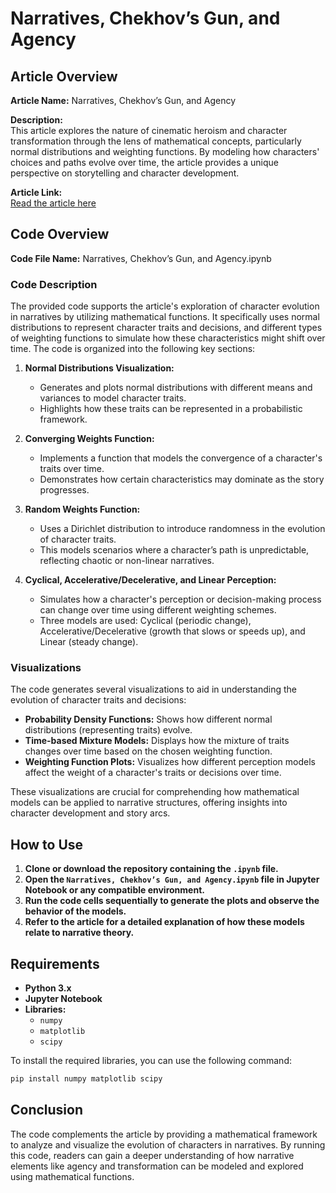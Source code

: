 # Narratives, Chekhov’s Gun, and Agency

## Article Overview

**Article Name:** Narratives, Chekhov’s Gun, and Agency

**Description:**  
This article explores the nature of cinematic heroism and character transformation through the lens of mathematical concepts, particularly normal distributions and weighting functions. By modeling how characters' choices and paths evolve over time, the article provides a unique perspective on storytelling and character development.

**Article Link:**  
[Read the article here](https://www.infinite-variance.com/ideas/narratives-chekhovs-gun-and-agency)

## Code Overview

**Code File Name:** Narratives, Chekhov’s Gun, and Agency.ipynb

### Code Description

The provided code supports the article's exploration of character evolution in narratives by utilizing mathematical functions. It specifically uses normal distributions to represent character traits and decisions, and different types of weighting functions to simulate how these characteristics might shift over time. The code is organized into the following key sections:

1. **Normal Distributions Visualization:**
   - Generates and plots normal distributions with different means and variances to model character traits.
   - Highlights how these traits can be represented in a probabilistic framework.

2. **Converging Weights Function:**
   - Implements a function that models the convergence of a character's traits over time.
   - Demonstrates how certain characteristics may dominate as the story progresses.

3. **Random Weights Function:**
   - Uses a Dirichlet distribution to introduce randomness in the evolution of character traits.
   - This models scenarios where a character’s path is unpredictable, reflecting chaotic or non-linear narratives.

4. **Cyclical, Accelerative/Decelerative, and Linear Perception:**
   - Simulates how a character's perception or decision-making process can change over time using different weighting schemes.
   - Three models are used: Cyclical (periodic change), Accelerative/Decelerative (growth that slows or speeds up), and Linear (steady change).

### Visualizations

The code generates several visualizations to aid in understanding the evolution of character traits and decisions:

- **Probability Density Functions:** Shows how different normal distributions (representing traits) evolve.
- **Time-based Mixture Models:** Displays how the mixture of traits changes over time based on the chosen weighting function.
- **Weighting Function Plots:** Visualizes how different perception models affect the weight of a character's traits or decisions over time.

These visualizations are crucial for comprehending how mathematical models can be applied to narrative structures, offering insights into character development and story arcs.

## How to Use

1. **Clone or download the repository containing the `.ipynb` file.**
2. **Open the `Narratives, Chekhov’s Gun, and Agency.ipynb` file in Jupyter Notebook or any compatible environment.**
3. **Run the code cells sequentially to generate the plots and observe the behavior of the models.**
4. **Refer to the article for a detailed explanation of how these models relate to narrative theory.**

## Requirements

- **Python 3.x**
- **Jupyter Notebook**
- **Libraries:**  
  - `numpy`
  - `matplotlib`
  - `scipy`

To install the required libraries, you can use the following command:

```bash
pip install numpy matplotlib scipy
```

## Conclusion

The code complements the article by providing a mathematical framework to analyze and visualize the evolution of characters in narratives. By running this code, readers can gain a deeper understanding of how narrative elements like agency and transformation can be modeled and explored using mathematical functions.